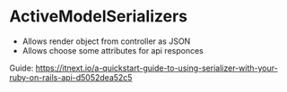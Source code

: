 # ActiveModelSerializers

- Allows render object from controller as JSON
- Allows choose some attributes for api responces

Guide: https://itnext.io/a-quickstart-guide-to-using-serializer-with-your-ruby-on-rails-api-d5052dea52c5
